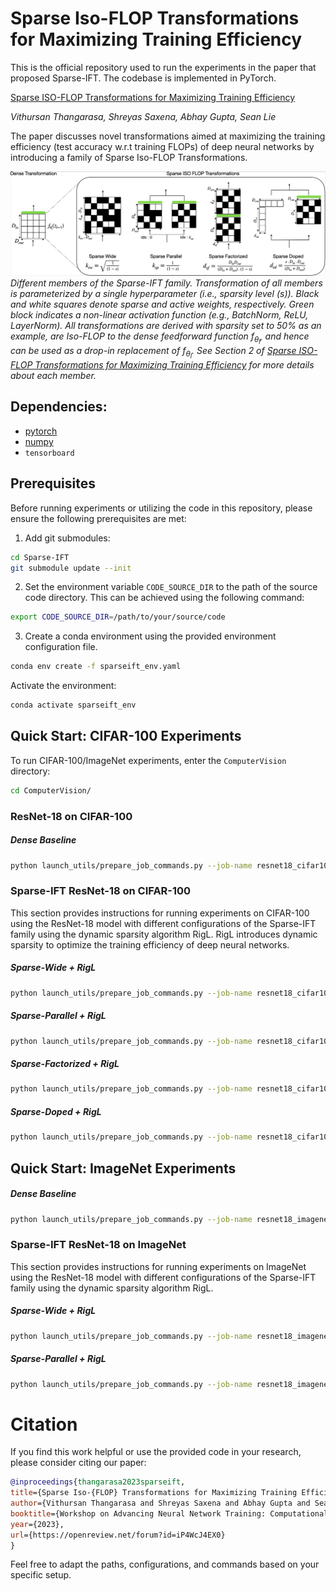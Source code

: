 # Sparse Iso-FLOP Transformations for Maximizing Training Efficiency

This is the official repository used to run the experiments in the paper that proposed Sparse-IFT. The codebase is implemented in PyTorch.

[Sparse ISO-FLOP Transformations for Maximizing Training Efficiency](https://openreview.net/pdf?id=iP4WcJ4EX0)

*Vithursan Thangarasa, Shreyas Saxena, Abhay Gupta, Sean Lie*

The paper discusses novel transformations aimed at maximizing the training efficiency (test accuracy w.r.t training FLOPs) of deep neural networks by introducing a family of Sparse Iso-FLOP Transformations.

![alt attribute goes here!](/assets/sparse_ift_family.png)
*Different members of the Sparse-IFT family. Transformation of all members is parameterized by a single hyperparameter (i.e., sparsity level ($s$)). Black and white squares denote sparse and active weights, respectively. Green block indicates a non-linear activation function (e.g., BatchNorm, ReLU, LayerNorm). All transformations are derived with sparsity set to 50% as an example, are Iso-FLOP to the dense feedforward function $f_{θ_l}$, and hence can be used as a drop-in replacement of $f_{θ_l}$. See Section 2 of [Sparse ISO-FLOP Transformations for Maximizing Training Efficiency](https://openreview.net/pdf?id=iP4WcJ4EX0) for more details about each member.*

## Dependencies:

- [pytorch](https://pytorch.org) 
- [numpy](https://numpy.org/install/)
-  `tensorboard`

## Prerequisites 
Before running experiments or utilizing the code in this repository, please ensure the following prerequisites are met:

1. Add git submodules:
```bash
cd Sparse-IFT
git submodule update --init
```

2. Set the environment variable `CODE_SOURCE_DIR` to the path of the source code
directory. This can be achieved using the following command:
```bash
export CODE_SOURCE_DIR=/path/to/your/source/code
```

3. Create a conda environment using the provided
   environment configuration file.

```bash
conda env create -f sparseift_env.yaml
```

Activate the environment:
```bash
conda activate sparseift_env
```

## Quick Start: CIFAR-100 Experiments

To run CIFAR-100/ImageNet experiments, enter the `ComputerVision` directory:
```bash
cd ComputerVision/
```

### ResNet-18 on CIFAR-100

##### Dense Baseline

```bash
python launch_utils/prepare_job_commands.py --job-name resnet18_cifar100_dense_baseline --base-dir /path/to/experiment/directory/ --base-cfg CIFAR/configs/resnet18/base.yaml --exp-cfg CIFAR/configs/resnet18/dense_baseline.yaml --run-cifar
```

### Sparse-IFT ResNet-18 on CIFAR-100

This section provides instructions for running experiments on CIFAR-100 using the ResNet-18 model with different configurations of the Sparse-IFT family using the dynamic sparsity algorithm RigL. RigL introduces dynamic sparsity to optimize the training efficiency of deep neural networks.

##### Sparse-Wide + RigL
```bash
python launch_utils/prepare_job_commands.py --job-name resnet18_cifar100_sparsewide --base-dir /path/to/experiment/directory/ --base-cfg CIFAR/configs/resnet18/base.yaml --exp-cfg CIFAR/configs/resnet18/sparseift/sparsewide_rigl.yaml --run-cifar
```

##### Sparse-Parallel + RigL
```bash
python launch_utils/prepare_job_commands.py --job-name resnet18_cifar100_sparseparallel --base-dir /path/to/experiment/directory/ --base-cfg CIFAR/configs/resnet18/base.yaml --exp-cfg CIFAR/configs/resnet18/sparseift/sparseparallel_rigl.yaml --run-cifar
```

##### Sparse-Factorized + RigL
```bash
python launch_utils/prepare_job_commands.py --job-name resnet18_cifar100_sparsedoped --base-dir /path/to/experiment/directory/ --base-cfg CIFAR/configs/resnet18/base.yaml --exp-cfg CIFAR/configs/resnet18/sparseift/sparsedoped_rigl.yaml --run-cifar
```

##### Sparse-Doped + RigL
```bash
python launch_utils/prepare_job_commands.py --job-name resnet18_cifar100_sparsefactorized --base-dir /path/to/experiment/directory/ --base-cfg CIFAR/configs/resnet18/base.yaml --exp-cfg CIFAR/configs/resnet18/sparseift/sparsefactorized_rigl.yaml --run-cifar
```

## Quick Start: ImageNet Experiments

##### Dense Baseline

```bash
python launch_utils/prepare_job_commands.py --job-name resnet18_imagenet_dense_baseline --base-dir /path/to/experiment/directory/ --base-cfg ImageNet/configs/resnet18/base.yaml --exp-cfg ImageNet/configs/resnet18/dense_baseline.yaml 
```

### Sparse-IFT ResNet-18 on ImageNet
This section provides instructions for running experiments on ImageNet using the ResNet-18 model with different configurations of the Sparse-IFT family using the dynamic sparsity algorithm RigL.

##### Sparse-Wide + RigL
```bash
python launch_utils/prepare_job_commands.py --job-name resnet18_imagenet_sparsewide --base-dir /path/to/experiment/directory/ --base-cfg ImageNet/configs/resnet18/base.yaml --exp-cfg ImageNet/configs/resnet18/sparseift/sparsewide_rigl.yaml 
```

##### Sparse-Parallel + RigL
```bash
python launch_utils/prepare_job_commands.py --job-name resnet18_imagenet_sparseparallel --base-dir /path/to/experiment/directory/ --base-cfg ImageNet/configs/resnet18/base.yaml --exp-cfg ImageNet/configs/resnet18/sparseift/sparseparallel_rigl.yaml 
```

# Citation
If you find this work helpful or use the provided code in your research, please
consider citing our paper:

```bibtex
@inproceedings{thangarasa2023sparseift,
title={Sparse Iso-{FLOP} Transformations for Maximizing Training Efficiency},
author={Vithursan Thangarasa and Shreyas Saxena and Abhay Gupta and Sean Lie},
booktitle={Workshop on Advancing Neural Network Training: Computational Efficiency, Scalability, and Resource Optimization (WANT@NeurIPS 2023)},
year={2023},
url={https://openreview.net/forum?id=iP4WcJ4EX0}
}
```

Feel free to adapt the paths, configurations, and commands based on your specific setup.